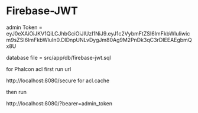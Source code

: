 # Firebase-JWT

admin Token = eyJ0eXAiOiJKV1QiLCJhbGciOiJIUzI1NiJ9.eyJ1c2VybmFtZSI6ImFkbWluIiwicm9sZSI6ImFkbWluIn0.DlDnpUNLvDygJm80Ag9M2PnDk3qC3rDIEEAEgbmQx8U

database file = src/app/db/firebase-jwt.sql

for Phalcon acl first run url

http://localhost:8080/secure for acl.cache

then run

http://localhost:8080/?bearer=admin_token
